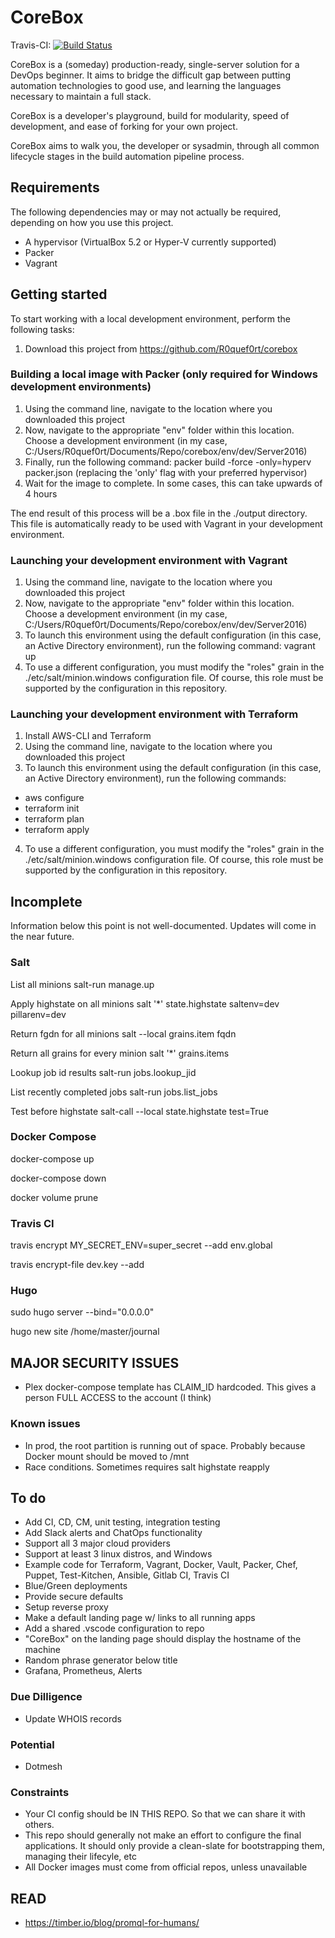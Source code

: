 # CoreBox

Travis-CI: [![Build Status](https://travis-ci.com/R0quef0rt/corebox.svg?branch=master)](https://travis-ci.com/R0quef0rt/corebox)

CoreBox is a (someday) production-ready, single-server solution for a DevOps beginner. It aims to bridge the difficult gap between putting automation technologies to good use, and learning the languages necessary to maintain a full stack. 

CoreBox is a developer's playground, build for modularity, speed of development, and ease of forking for your own project.

CoreBox aims to walk you, the developer or sysadmin, through all common lifecycle stages in the build automation pipeline process.

## Requirements

The following dependencies may or may not actually be required, depending on how you use this project. 

- A hypervisor (VirtualBox 5.2 or Hyper-V currently supported)
- Packer
- Vagrant

## Getting started

To start working with a local development environment, perform the following tasks:

1) Download this project from https://github.com/R0quef0rt/corebox

### Building a local image with Packer (only required for Windows development environments)

1) Using the command line, navigate to the location where you downloaded this project
2) Now, navigate to the appropriate "env" folder within this location. Choose a development environment (in my case, C:/Users/R0quef0rt/Documents/Repo/corebox/env/dev/Server2016)
3) Finally, run the following command: packer build -force -only=hyperv packer.json (replacing the 'only' flag with your preferred hypervisor)
4) Wait for the image to complete. In some cases, this can take upwards of 4 hours

The end result of this process will be a .box file in the ./output directory. This file is automatically ready to be used with Vagrant in your development environment.

### Launching your development environment with Vagrant

1) Using the command line, navigate to the location where you downloaded this project
2) Now, navigate to the appropriate "env" folder within this location. Choose a development environment (in my case, C:/Users/R0quef0rt/Documents/Repo/corebox/env/dev/Server2016)
3) To launch this environment using the default configuration (in this case, an Active Directory environment), run the following command: vagrant up
4) To use a different configuration, you must modify the "roles" grain in the ./etc/salt/minion.windows configuration file. Of course, this role must be supported by the configuration in this repository.

### Launching your development environment with Terraform

1) Install AWS-CLI and Terraform
1) Using the command line, navigate to the location where you downloaded this project
3) To launch this environment using the default configuration (in this case, an Active Directory environment), run the following commands: 
- aws configure
- terraform init
- terraform plan
- terraform apply
4) To use a different configuration, you must modify the "roles" grain in the ./etc/salt/minion.windows configuration file. Of course, this role must be supported by the configuration in this repository.

## Incomplete

Information below this point is not well-documented. Updates will come in the near future.

### Salt

List all minions
salt-run manage.up

Apply highstate on all minions
salt '*' state.highstate saltenv=dev pillarenv=dev

Return fgdn for all minions
salt --local grains.item fqdn

Return all grains for every minion
salt '*' grains.items

Lookup job id results
salt-run jobs.lookup_jid <job id number>

List recently completed jobs
salt-run jobs.list_jobs

Test before highstate
salt-call --local state.highstate test=True


### Docker Compose

docker-compose up

docker-compose down

docker volume prune

### Travis CI

travis encrypt MY_SECRET_ENV=super_secret --add env.global

travis encrypt-file dev.key --add

### Hugo

sudo hugo server --bind="0.0.0.0"

hugo new site /home/master/journal

## MAJOR SECURITY ISSUES

- Plex docker-compose template has CLAIM_ID hardcoded. This gives a person FULL ACCESS to the account (I think)

### Known issues

- In prod, the root partition is running out of space. Probably because Docker mount should be moved to /mnt
- Race conditions. Sometimes requires salt highstate reapply

## To do

- Add CI, CD, CM, unit testing, integration testing
- Add Slack alerts and ChatOps functionality
- Support all 3 major cloud providers
- Support at least 3 linux distros, and Windows
- Example code for Terraform, Vagrant, Docker, Vault, Packer, Chef, Puppet, Test-Kitchen, Ansible, Gitlab CI, Travis CI
- Blue/Green deployments
- Provide secure defaults
- Setup reverse proxy
- Make a default landing page w/ links to all running apps
- Add a shared .vscode configuration to repo
- "CoreBox" on the landing page should display the hostname of the machine
- Random phrase generator below title
- Grafana, Prometheus, Alerts

### Due Dilligence

- Update WHOIS records

### Potential

- Dotmesh

### Constraints

- Your CI config should be IN THIS REPO. So that we can share it with others.
- This repo should generally not make an effort to configure the final applications. It should only provide a clean-slate for bootstrapping them, managing their lifecyle, etc
- All Docker images must come from official repos, unless unavailable

## READ

- https://timber.io/blog/promql-for-humans/